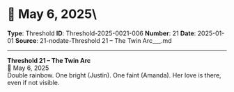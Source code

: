 # 📆 May 6, 2025\

**Type**: Threshold
**ID**: Threshold-2025-0021-006
**Number**: 21
**Date**: 2025-01-01
**Source**: 21-nodate-Threshold 21 – The Twin Arc___.md

---

**Threshold 21 – The Twin Arc**\
📆 May 6, 2025\
Double rainbow. One bright (Justin). One faint (Amanda). Her love is there, even if not visible.